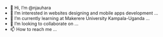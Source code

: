 - 👋 Hi, I’m @njauhara
- 👀 I’m interested in websites designing and mobile apps development ...
- 🌱 I’m currently learning at Makerere University Kampala-Uganda ...
- 💞️ I’m looking to collaborate on ...
- 📫 How to reach me ...

<!---
njauhara/njauhara is a ✨ special ✨ repository because its `README.md` (this file) appears on your GitHub profile.
You can click the Preview link to take a look at your changes.
--->
